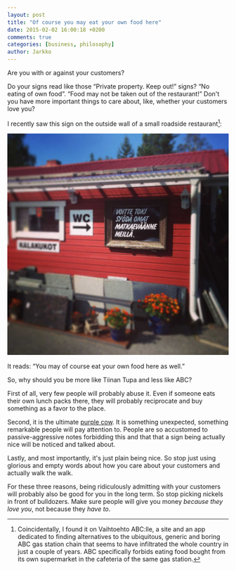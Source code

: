 ```yaml
---
layout: post
title: "Of course you may eat your own food here"
date: 2015-02-02 16:00:18 +0200
comments: true
categories: [business, philosophy]
author: Jarkko
---
```


Are you with or against your customers?

Do your signs read like those “Private property. Keep out!” signs? “No eating of own food”. “Food may not be taken out of the restaurant!” Don't you have more important things to care about, like, whether your customers love you? 

I recently saw this sign on the outside wall of a small roadside restaurant[^vaihtoehto]:

![](/images/IMG_2928.JPG)

It reads: “You may of course eat your own food here as well.”

So, why should you be more like Tiinan Tupa and less like ABC?

First of all, very few people will probably abuse it. Even if someone eats their own lunch packs there, they will probably reciprocate and buy something as a favor to the place.

Second, it is the ultimate [purple cow](http://www.sethgodin.com/purple/). It is something unexpected, something remarkable people will pay attention to. People are so accustomed to passive-aggressive notes forbidding this and that that a sign being actually nice will be noticed and talked about.

Lastly, and most importantly, it's just plain being nice. So stop just using glorious and empty words about how you care about your customers and actually walk the walk.

For these three reasons, being ridiculously admitting with your customers will probably also be good for you in the long term. So stop picking nickels in front of bulldozers. Make sure people will give you money *because they love you*, not because they *have to*.

[^vaihtoehto]:	Coincidentally, I found it on Vaihtoehto ABC:lle, a site and an app dedicated to finding alternatives to the ubiquitous, generic and boring ABC gas station chain that seems to have infiltrated the whole country in just a couple of years. ABC specifically forbids eating food bought from its own supermarket in the cafeteria of the same gas station.